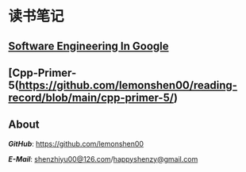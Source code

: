 # 读书笔记

## [Software Engineering In Google](https://github.com/lemonshen00/reading-record/blob/main/swe-book/)

## [Cpp-Primer-5(https://github.com/lemonshen00/reading-record/blob/main/cpp-primer-5/)

## About

***GitHub***: https://github.com/lemonshen00

***E-Mail***: shenzhiyu00@126.com/happyshenzy@gmail.com
